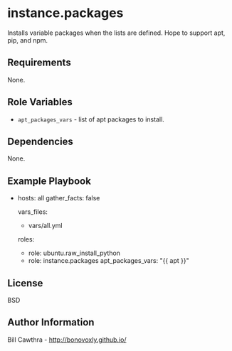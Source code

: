 instance.packages
=========

Installs variable packages when the lists are defined.  Hope to support apt, pip, and npm.

Requirements
------------

None.

Role Variables
--------------

- `apt_packages_vars` - list of apt packages to install.

Dependencies
------------

None.

Example Playbook
----------------

- hosts: all
  gather_facts: false

  vars_files:
    - vars/all.yml

  roles:
    - role: ubuntu.raw_install_python
    - role: instance.packages
      apt_packages_vars: "{{ apt }}"

License
-------

BSD

Author Information
------------------

Bill Cawthra - http://bonovoxly.github.io/
